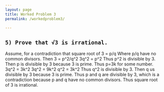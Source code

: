 ```yaml
---
layout: page
title: Worked Problem 3
permalink: /workedproblem3/

---
```


`5) Prove that √3 is irrational.`
---
Assume, for a contradiction that square root of 3 = p/q 
Where p/q have no common divisors. Then 3 = p^2/q^2
3q^2 = p^2  Thus p^2 is divisible by 3. Then p is divisible by 3 because 3 is prime. Thus p=3k for some number.
3q^2 = 3k^2
3q^2 = 9k^2
q^2 = 3k^2  Thus q^2 is divisible by 3. Then q us divisible by 3 because 3 is prime. Thus p and q are divisible 
by 3, which is a contradiction because p and q have no common divisors. Thus square root of 3 is irrational.
